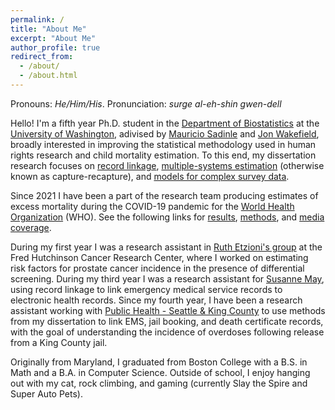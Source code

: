 ```yaml
---
permalink: /
title: "About Me"
excerpt: "About Me"
author_profile: true
redirect_from: 
  - /about/
  - /about.html
---
```


Pronouns: *He/Him/His*. Pronunciation: *surge al-eh-shin gwen-dell*

Hello! I'm a fifth year Ph.D. student in the [Department of Biostatistics](http://www.biostat.washington.edu/)  at the [University of Washington](https://www.washington.edu/), adivised by  [Mauricio Sadinle](http://faculty.washington.edu/msadinle/) and [Jon Wakefield](http://faculty.washington.edu/jonno/), broadly interested in improving the statistical methodology used in human rights research and child mortality estimation. To this end, my dissertation research focuses on [record linkage](https://www.tandfonline.com/doi/abs/10.1080/01621459.2021.2013242), [multiple-systems estimation](https://arxiv.org/abs/2101.09304) (otherwise known as capture-recapture), and [models for complex survey data](https://data.unicef.org/resources/subnational-under-five-mortality-estimates-1990-2019/).

Since 2021 I have been a part of the research team producing estimates of excess mortality during the COVID-19 pandemic for the [World Health Organization](https://www.who.int/) (WHO). See the following links for  [results](https://www.who.int/data/stories/global-excess-deaths-associated-with-covid-19-january-2020-december-2021), [methods](https://arxiv.org/abs/2205.09081), and [media coverage](https://faculty.washington.edu/jonno/WHOmedia.html).

During my first year I was a research assistant in [Ruth Etzioni's group](https://research.fhcrc.org/etzioni/en.html) at the Fred Hutchinson Cancer Research Center, where I worked on estimating risk factors for prostate cancer incidence in the presence of differential screening. During my third year I was a research assistant for [Susanne May](https://www.biostat.washington.edu/people/susanne-may), using record linkage to link emergency medical service records to electronic health records. Since my fourth year, I have been a research assistant working with [Public Health - Seattle & King County](https://kingcounty.gov/depts/health.aspx) to use methods from my dissertation to link EMS, jail booking, and death certificate records, with the goal of understanding the incidence of overdoses following release from a King County jail. 

Originally from Maryland, I graduated from Boston College with a B.S. in Math and a B.A. in Computer Science. Outside of school, I enjoy hanging out with my cat, rock climbing, and gaming (currently Slay the Spire and Super Auto Pets).

